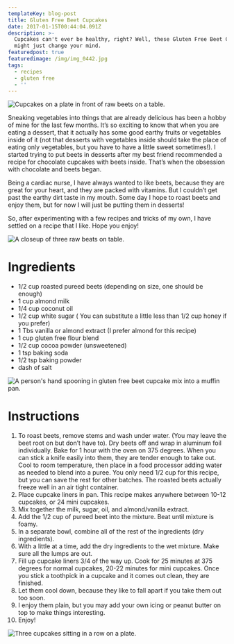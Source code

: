 ```yaml
---
templateKey: blog-post
title: Gluten Free Beet Cupcakes
date: 2017-01-15T00:44:04.091Z
description: >-
  Cupcakes can't ever be healthy, right? Well, these Gluten Free Beet Cupcakes
  might just change your mind.
featuredpost: true
featuredimage: /img/img_0442.jpg
tags:
  - recipes
  - gluten free
  - ''
---
```

![Cupcakes on a plate in front of raw beets on a table.](/img/img_0442.jpg "The final result! And yes, these Gluten Free Beet Cupcakes taste just as good as they look.")

Sneaking vegetables into things that are already delicious has been a hobby of mine for the last few months. It’s so exciting to know that when you are eating a dessert, that it actually has some good earthy fruits or vegetables inside of it (not that desserts with vegetables inside should take the place of eating only vegetables, but you have to have a little sweet sometimes!). I started trying to put beets in desserts after my best friend recommended a recipe for chocolate cupcakes with beets inside. That’s when the obsession with chocolate and beets began.

Being a cardiac nurse, I have always wanted to like beets, because they are great for your heart, and they are packed with vitamins. But I couldn’t get past the earthy dirt taste in my mouth. Some day I hope to roast beets and enjoy them, but for now I will just be putting them in desserts!

So, after experimenting with a few recipes and tricks of my own, I have settled on a recipe that I like.  Hope you enjoy!

![A closeup of three raw beats on table.](/img/img_0402.jpeg "A know, it sounds crazy, but you won't regret it. Just add beets, and your cupcakes will be just that much healthier.")

# Ingredients

* 1/2 cup roasted pureed beets (depending on size, one should be enough)
* 1 cup almond milk
* 1/4 cup coconut oil
* 1/2 cup white sugar ( You can substitute a little less than 1/2 cup honey if you prefer)
* 1 Tbs vanilla or almond extract (I prefer almond for this recipe)
* 1 cup gluten free flour blend
* 1/2 cup cocoa powder (unsweetened)
* 1 tsp baking soda
* 1/2 tsp baking powder
* dash of salt

![A person's hand spooning in gluten free beet cupcake mix into a muffin pan.](/img/img_0420.jpg "Yes, it looks a bit beet-ish, but once they are cooked, it looks more like a slightly red-tinted chocolate cupcake.")

# Instructions

1. To roast beets, remove stems and wash under water. (You may leave the beet root on but don’t have to). Dry beets off and wrap in aluminum foil individually.  Bake for 1 hour with the oven on 375 degrees. When you can stick a knife easily into them, they are tender enough to take out.  Cool to room temperature, then place in a food processor adding water as needed to blend into a puree. You only need 1/2 cup for this recipe, but you can save the rest for other batches. The roasted beets actually freeze well in an air tight container.
2. Place cupcake liners in pan. This recipe makes anywhere between 10-12 cupcakes, or 24 mini cupcakes.
3. Mix together the milk, sugar, oil, and almond/vanilla extract.
4. Add the 1/2 cup of pureed beet into the mixture. Beat until mixture is foamy.
5. In a separate bowl, combine all of the rest of the ingredients (dry ingredients).
6. With a little at a time, add the dry ingredients to the wet mixture.  Make sure all the lumps are out.
7. Fill up cupcake liners 3/4 of the way up.  Cook for 25 minutes at 375 degrees for normal cupcakes, 20-22 minutes for mini cupcakes. Once you stick a toothpick in a cupcake and it comes out clean, they are finished.
8. Let them cool down, because they like to fall apart if you take them out too soon.
9. I enjoy them plain, but you may add your own icing or peanut butter on top to make things interesting.
10. Enjoy!

![Three cupcakes sitting in a row on a plate.](/img/img_0454.jpg "Check that out! Looking at those cupcakes, you wouldn't even think they were gluten free or made with beets!")
